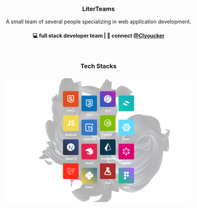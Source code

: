 <h3 align="center">LiterTeams</h3>

<p align="center">A small team of several people specializing in web application development.</p>

<h4 align="center">💻 full stack developer team | 💬 connect <a href="[https://twitter.com/akasrai_](https://vk.com/clyoucker)">@Clyoucker</a></h4>

<br/>

<h3 align="center">Tech Stacks</h3>

<h3 align="center"><img src="https://raw.githubusercontent.com/LiterTeams/LiterTeams/master/assets/tech-stack.png" alt="tech-stacks"/></h3>
